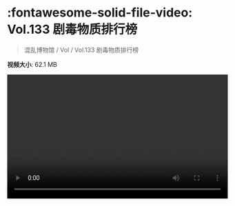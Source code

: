 # :fontawesome-solid-file-video: Vol.133 剧毒物质排行榜

> 混乱博物馆 / Vol / Vol.133 剧毒物质排行榜

**视频大小**: 62.1 MB

<video id="V-633f80359baa2e8d4b3f26507440f29f" width="512" height="288" preload="none" playsinline webkit-playsinline></video>